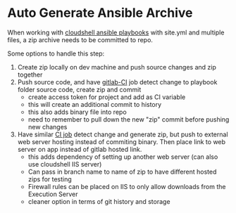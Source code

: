 # Auto Generate Ansible Archive

When working
with [cloudshell ansible playbooks](https://help.quali.com/Online%20Help/0.0/Portal/Content/DevGuide/Config-Mng/Ansible.htm?tocpath=The%20CloudShell%20DevGuide%7CDeveloping%20Configuration%20Management%20Scripts%20for%20Apps%7CAnsible%20Playbook%20Development%20for%20Apps%7C_____0)
with site.yml and multiple files, a zip archive needs to be committed to repo.

Some options to handle this step:

1. Create zip locally on dev machine and push source changes and zip together
2. Push source code, and have [gitlab-CI](commit-back-repo-gitlab-ci.yml) job detect change to playbook folder source
   code, create zip and commit
    - create access token for project and add as CI variable
    - this will create an additional commit to history
    - this also adds binary file into repo
    - need to remember to pull down the new "zip" commit before pushing new changes
3. Have similar [CI job](zip-and-push-to-IIS-gitlab-ci.yml) detect change and generate zip, but push to external web
   server hosting instead of commiting binary. Then place link to web server on app instead of gitlab hosted link.
    - this adds dependency of setting up another web server (can also use cloudshell IIS server)
    - Can pass in branch name to name of zip to have different hosted zips for testing
    - Firewall rules can be placed on IIS to only allow downloads from the Execution Server
    - cleaner option in terms of git history and storage


